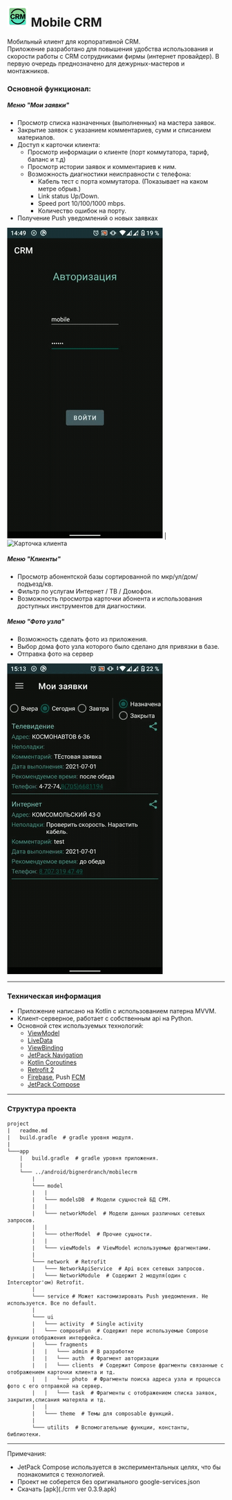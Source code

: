 # ![crm logo](./app/src/main/res/mipmap-mdpi/ic_launcher.png) Mobile CRM

Мобильный клиент для корпоративной CRM.  
Приложение разработано для повышения удобства использования и  
скорости работы с CRM сотрудниками фирмы (интернет провайдер).
В первую очередь преднозначено для дежурных-мастеров и монтажников.

### Основной функционал:

##### _Меню "Мои заявки"_
* Просмотр списка назначенных (выполненных) на мастера заявок.
* Закрытие заявок с указанием комментариев, сумм и списанием материалов.
* Доступ к карточки клиента:
  * Просмотр информации о клиенте (порт коммутатора, тариф, баланс и т.д)
  * Просмотр истории заявок и комментариев к ним.
  * Возможность диагностики неисправности с телефона:
    * Кабель тест с порта коммутатора. (Показывает на каком метре обрыв.)
    * Link status Up/Down.
    * Speed port 10/100/1000 mbps.
    * Количество ошибок на порту.
* Получение Push уведомлений о новых заявках

![Мои заявки](task.gif) | ![Карточка клиента](client_card.gif)

##### __Меню "Клиенты"__
* Просмотр абонентской базы сортированной по мкр/ул/дом/подъезд/кв.
* Фильтр по услугам Интернет / ТВ / Домофон.
* Возможность просмотра карточки абонента и использования доступных
инструментов для диагностики.


##### _Меню "Фото узла"_
* Возможность сделать фото из приложения.
* Выбор дома фото узла которого было сделано для привязки в базе.
* Отправка фото на сервер

![Поиск клиента](clients.gif)
***

### Техническая информация
* Приложение написано на Kotlin с использованием патерна MVVM.
* Клиент-серверное, работает с собственным api на Python.
* Основной стек используемых технологий:
  * [ViewModel](https://developer.android.com/topic/libraries/architecture/viewmodel)
  * [LiveData](https://developer.android.com/topic/libraries/architecture/livedata)
  * [ViewBinding](https://developer.android.com/topic/libraries/view-binding)
  * [JetPack Navigation](https://developer.android.com/guide/navigation/navigation-getting-started)
  * [Kotlin Coroutines](https://developer.android.com/kotlin/coroutines)
  * [Retrofit 2](https://square.github.io/retrofit/)
  * [Firebase](https://firebase.google.com), Push [FCM](https://firebase.google.com/docs/cloud-messaging)
  * [JetPack Compose](https://developer.android.com/jetpack/compose)

***

### Структура проекта
```
project
|   readme.md
|   build.gradle  # gradle уровня модуля.
|
└───app
    |   build.gradle  # gradle уровня приложения.
    |
    └─── ../android/bignerdranch/mobilecrm
        |
        └─── model 
        |   |
        |   └─── modelsDB  # Модели сущностей БД СРМ.
        |   |
        |   └─── networkModel  # Модели данных различных сетевых запросов.
        |   |
        |   └─── otherModel  # Прочие сущности.
        |   |
        |   └─── viewModels  # ViewModel используемые фрагментами.
        |
        └─── network  # Retrofit
        |   └─── NetworkApiService  # Api всех сетевых запросов.
        |   └─── NetworkModule  # Содержит 2 модуля(один с Interceptor'ом) Retrofit.
        |
        └─── service # Может кастомизировать Push уведомления. Не используется. Все по default.
        |
        └─── ui
        |   └─── activity  # Single activity
        |   └─── composeFun  # Содержит пере используемые Compose функции отображения интерфейса.
        |   └─── fragments 
        |   |   └─── admin # В разработке
        |   |   └─── auth  # Фрагмент авторизации
        |   |   └─── clients  # Содержит Compose фрагменты связанные с отображением карточки клиента и тд.
        |   |   └─── photo  # Фрагменты поиска адреса узла и процесса фото с его отправкой на сервер.
        |   |   └─── task  # Фрагменты с отображением списка заявок, закрытия,списания матеряла и тд.
        |   |
        |   └─── theme  # Темы для composable функций.
        |
        └─── utilits  # Вспомогательные функции, константы, библиотеки.
```
***
Примечания:
* JetPack Compose используется в экспериментальных целях, что бы познакомится с технологией.
* Проект не соберется без оригинального google-services.json
* Скачать [apk](./crm ver 0.3.9.apk)
